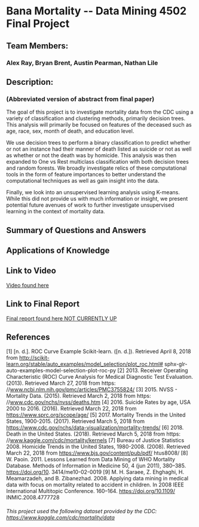 # Bana Mortality -- Data Mining 4502 Final Project

## Team Members:
### Alex Ray, Bryan Brent, Austin Pearman, Nathan Lile

## Description:
### (Abbreviated version of abstract from final paper)

The goal of this project is to investigate mortality data from the CDC using a variety of classification and clustering methods, primarily decision trees. This analysis will primarily be focused on features of the deceased such as age, race, sex, month of death, and education level.

We use decision trees to perform a binary classification to predict whether or not an instance had their manner of death listed as suicide or not as well as whether or not the death was by homicide. This analysis was then expanded to One vs Rest multiclass classification with both decision trees and random forests. We broadly investigate relics of these computational tools in the form of feature importances to better understand the computational techniques as well as gain insight into the data.

Finally, we look into an unsupervised learning analysis using K-means. While this did not provide us with much information or insight, we present potential future avenues of work to further investigate unsupervised learning in the context of mortality data.

## Summary of Questions and Answers

## Applications of Knowledge

## Link to Video
[Video found here](23_AnalysisOfDeathInTheUS_Part5.swf)

## Link to Final Report
[Final report found here NOT CURRENTLY UP](23_AnalysisOfDeathInTheUS_Part5.swf)

## References
[1] [n. d.]. ROC Curve Example Scikit-learn. ([n. d.]). Retrieved April 8, 2018
from http://scikit-learn.org/stable/auto_examples/model_selection/plot_roc.html#
sphx-glr-auto-examples-model-selection-plot-roc-py
[2] 2013. Receiver Operating Characteristic (ROC) Curve Analysis for Medical
Diagnostic Test Evaluation. (2013). Retrieved March 27, 2018 from https:
//www.ncbi.nlm.nih.gov/pmc/articles/PMC3755824/
[3] 2015. NVSS - Mortality Data. (2015). Retrieved March 2, 2018 from https:
//www.cdc.gov/nchs/nvss/deaths.htm
[4] 2016. Suicide Rates by age, USA 2000 to 2016. (2016). Retrieved March 22, 2018
from https://www.sprc.org/scope/age/
[5] 2017. Mortality Trends in the United States, 1900-2015. (2017). Retrieved March
5, 2018 from https://www.cdc.gov/nchs/data-visualization/mortality-trends/
[6] 2018. Death in the United States. (2018). Retrieved March 5, 2018 from https:
//www.kaggle.com/cdc/mortality/kernels
[7] Bureau of Justice Statistics 2008. Homicide Trends in the United States, 1980-2008.
(2008). Retrieved March 22, 2018 from https://www.bjs.gov/content/pub/pdf/
htus8008/
[8] W. Paoin. 2011. Lessons Learned from Data Mining of WHO Mortality Database.
Methods of Information in Medicine 50, 4 (jun 2011), 380–385. https://doi.org/10.
3414/me10-02-0019
[9] M. H. Saraee, Z. Ehghaghi, H. Meamarzadeh, and B. Zibanezhad. 2008. Applying
data mining in medical data with focus on mortality related to accident in children.
In 2008 IEEE International Multitopic Conference. 160–164. https://doi.org/10.1109/
INMIC.2008.4777728

###### This project used the following dataset provided by the CDC: https://www.kaggle.com/cdc/mortality/data

